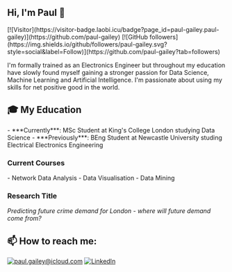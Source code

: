<h2>Hi, I'm Paul 👋</h2>
[![Visitor](https://visitor-badge.laobi.icu/badge?page_id=paul-gailey.paul-gailey)](https://github.com/paul-gailey) [![GitHub followers](https://img.shields.io/github/followers/paul-gailey.svg?style=social&label=Follow)](https://github.com/paul-gailey?tab=followers)

I'm formally trained as an Electronics Engineer but throughout my education have slowly found myself gaining a stronger passion for Data Science, Machine Learning and Artificial Intelligence. I'm passionate about using my skills for net positive good in the world.

<h2>🎓 My Education</h2>
- ***Currently***: MSc Student at King's College London studying Data Science
- ***Previously***: BEng Student at Newcastle University studing Electrical Electronics Engineering

<h3>Current Courses</h3>
- Network Data Analysis
- Data Visualisation
- Data Mining

<h3>Research Title</h3>
<i>Predicting future crime demand for London - where will future demand come from?</i>

<h2>📫 How to reach me:</h2>

<a href="mailto:paul.gailey@icloud.com">![paul.gailey@icloud.com](https://img.shields.io/badge/Gmail-D14836?style=for-the-badge&logo=gmail&logoColor=white)</a> <a href="https://www.linkedin.com/in/paul-gailey/">![LinkedIn](https://img.shields.io/badge/LinkedIn-0077B5?style=for-the-badge&logo=linkedin&logoColor=white)</a>



<!--
**paul-gailey/paul-gailey** is a ✨ _special_ ✨ repository because its `README.md` (this file) appears on your GitHub profile.

Here are some ideas to get you started:

- 🔭 I’m currently working on ...
- 🌱 I’m currently learning ...
- 👯 I’m looking to collaborate on ...
- 🤔 I’m looking for help with ...
- 💬 Ask me about ...
- 📫 How to reach me: ...
- 😄 Pronouns: ...
- ⚡ Fun fact: ...
-->
